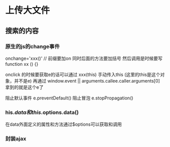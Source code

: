 # 上传大文件

## 搜索的内容

### 原生的js的change事件

onchange='xxx()'  //  前缀要加on 同时后面的方法要加括号
然后调用是时候要写 function xx () {}

onclick 的时候要获取e的话可以通过 xxx(this) 手动传入this (这里的this是这个对象，并不是e)
再通过 window.event || arguments.callee.caller.arguments[0] 拿到的就是这个e了

阻止默认事件
e.preventDefault()
阻止冒泡
e.stopPropagation()

### his.$data和this.$options.data()

在data外面定义的属性和方法通过$options可以获取和调用

### 封装ajax

